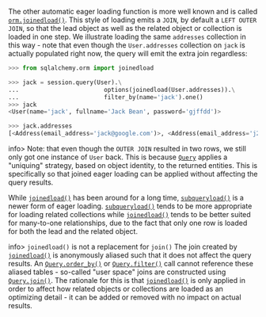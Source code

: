 The other automatic eager loading function is more well known and is called [`orm.joinedload()`](http://docs.sqlalchemy.org/loading_relationships.html#sqlalchemy.orm.joinedload "sqlalchemy.orm.joinedload"). This style of loading emits a `JOIN`, by default a `LEFT OUTER JOIN`, so that the lead object as well as the related object or collection is loaded in one step. We illustrate loading the same `addresses` collection in this way - note that even though the `User.addresses` collection on `jack` is actually populated right now, the query will emit the extra join regardless:
    
```python    
>>> from sqlalchemy.orm import joinedload

>>> jack = session.query(User).\
...                        options(joinedload(User.addresses)).\
...                        filter_by(name='jack').one()
>>> jack
<User(name='jack', fullname='Jack Bean', password='gjffdd')>

>>> jack.addresses
[<Address(email_address='jack@google.com')>, <Address(email_address='j25@yahoo.com')>]
```

info> Note: that even though the `OUTER JOIN` resulted in two rows, we still only got one instance of `User` back. This is because [`Query`](http://docs.sqlalchemy.org/query.html#sqlalchemy.orm.query.Query "sqlalchemy.orm.query.Query") applies a "uniquing" strategy, based on object identity, to the returned entities. This is specifically so that joined eager loading can be applied without affecting the query results.

While [`joinedload()`](http://docs.sqlalchemy.org/loading_relationships.html#sqlalchemy.orm.joinedload "sqlalchemy.orm.joinedload") has been around for a long time, [`subqueryload()`](http://docs.sqlalchemy.org/loading_relationships.html#sqlalchemy.orm.subqueryload "sqlalchemy.orm.subqueryload") is a newer form of eager loading. [`subqueryload()`](http://docs.sqlalchemy.org/loading_relationships.html#sqlalchemy.orm.subqueryload "sqlalchemy.orm.subqueryload") tends to be more appropriate for loading related collections while [`joinedload()`](http://docs.sqlalchemy.org/loading_relationships.html#sqlalchemy.orm.joinedload "sqlalchemy.orm.joinedload") tends to be better suited for many-to-one relationships, due to the fact that only one row is loaded for both the lead and the related object.

info> `joinedload()` is not a replacement for `join()`
The join created by [`joinedload()`](http://docs.sqlalchemy.org/loading_relationships.html#sqlalchemy.orm.joinedload "sqlalchemy.orm.joinedload") is anonymously aliased such that it does not affect the query results. An [`Query.order_by()`](http://docs.sqlalchemy.org/query.html#sqlalchemy.orm.query.Query.order_by "sqlalchemy.orm.query.Query.order_by") or [`Query.filter()`](http://docs.sqlalchemy.org/query.html#sqlalchemy.orm.query.Query.filter "sqlalchemy.orm.query.Query.filter") call cannot reference these aliased tables - so-called "user space" joins are constructed using [`Query.join()`](http://docs.sqlalchemy.org/query.html#sqlalchemy.orm.query.Query.join "sqlalchemy.orm.query.Query.join"). The rationale for this is that [`joinedload()`](http://docs.sqlalchemy.org/loading_relationships.html#sqlalchemy.orm.joinedload "sqlalchemy.orm.joinedload") is only applied in order to affect how related objects or collections are loaded as an optimizing detail - it can be added or removed with no impact on actual results. 
